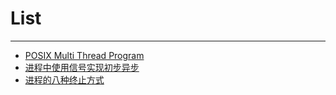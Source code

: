 # List
---
+ [POSIX Multi Thread Program](https://github.com/JIAZM/APUE/blob/master/asynchronous/thread.md)  
+ [进程中使用信号实现初步异步](https://github.com/JIAZM/APUE/blob/master/asynchronous/signal.md)  
+ [进程的八种终止方式](https://github.com/JIAZM/APUE/blob/master/process/processenv/processenv.md)  
